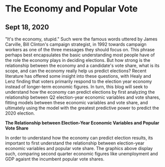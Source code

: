 # The Economy and Popular Vote
## Sept 18, 2020

"It's the economy, stupid." Such were the famous words uttered by James Carville, Bill Clinton's campaign strategist, in 1992 towards campaign workers as one of the three messages they should focus on. This phrase perhaps best encapsulates the basic understanding most people have of the role the economy plays in deciding elections. But how strong is the relationship between the economy and a candidate's vote share, what is its scope, and can the economy really help us predict elections? Recent literature has offered some insight into these questions, with Healy and Lenz finding that voters primarily respond to the election year economy instead of longer-term economic figures. In turn, this blog will seek to understand how the economy can predict elections by first analyzing the relationship between Q2 election-year economic variables and vote shares, fitting models between these economic variables and vote share, and ultimately using the model with the greatest predictive power to predict the 2020 election. 

**The Relationship between Election-Year Economic Variables and Popular Vote Share** 



In order to understand how the economy can predict election results, its important to first understand the relationship between election-year economic variables and popular vote share. The graphics above display such, comparing second quarter economic figures like unemployment and GDP agaisnt the incumbent popular vote shares. 
